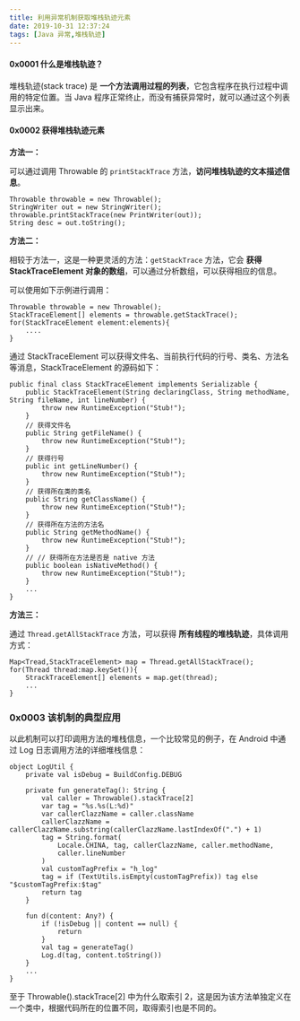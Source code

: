 ```yaml
---
title: 利用异常机制获取堆栈轨迹元素
date: 2019-10-31 12:37:24
tags: [Java 异常,堆栈轨迹]
---
```



#### 0x0001 什么是堆栈轨迹？
堆栈轨迹(stack trace) 是 **一个方法调用过程的列表**，它包含程序在执行过程中调用的特定位置。当 Java 程序正常终止，而没有捕获异常时，就可以通过这个列表显示出来。

#### 0x0002 获得堆栈轨迹元素

**方法一：**


可以通过调用 Throwable 的 `printStackTrace` 方法，**访问堆栈轨迹的文本描述信息**。


```
Throwable throwable = new Throwable();
StringWriter out = new StringWriter();
throwable.printStackTrace(new PrintWriter(out));
String desc = out.toString();
```

<!-- more -->

**方法二：**

相较于方法一，这是一种更灵活的方法：`getStackTrace` 方法，它会 **获得 StackTraceElement 对象的数组**，可以通过分析数组，可以获得相应的信息。


可以使用如下示例进行调用：

```
Throwable throwable = new Throwable();
StackTraceElement[] elements = throwable.getStackTrace();
for(StackTraceElement element:elements){
    ....
}
```
通过 StackTraceElement 可以获得文件名、当前执行代码的行号、类名、方法名等消息，StackTraceElement 的源码如下：

```
public final class StackTraceElement implements Serializable {
    public StackTraceElement(String declaringClass, String methodName, String fileName, int lineNumber) {
        throw new RuntimeException("Stub!");
    }
    // 获得文件名
    public String getFileName() {
        throw new RuntimeException("Stub!");
    }
    // 获得行号
    public int getLineNumber() {
        throw new RuntimeException("Stub!");
    }
    // 获得所在类的类名
    public String getClassName() {
        throw new RuntimeException("Stub!");
    }
    // 获得所在方法的方法名
    public String getMethodName() {
        throw new RuntimeException("Stub!");
    }
    // // 获得所在方法是否是 native 方法
    public boolean isNativeMethod() {
        throw new RuntimeException("Stub!");
    }
    ...
}
```

**方法三：**

通过 `Thread.getAllStackTrace` 方法，可以获得 **所有线程的堆栈轨迹**，具体调用方式：

```
Map<Tread,StackTraceElement> map = Thread.getAllStackTrace();
for(Thread thread:map.keySet()){
    StrackTraceElement[] elements = map.get(thread);
    ...
}
```

### 0x0003 该机制的典型应用

以此机制可以打印调用方法的堆栈信息，一个比较常见的例子，在 Android 中通过 Log 日志调用方法的详细堆栈信息：

```
object LogUtil {
    private val isDebug = BuildConfig.DEBUG

    private fun generateTag(): String {
        val caller = Throwable().stackTrace[2]
        var tag = "%s.%s(L:%d)"
        var callerClazzName = caller.className
        callerClazzName = callerClazzName.substring(callerClazzName.lastIndexOf(".") + 1)
        tag = String.format(
            Locale.CHINA, tag, callerClazzName, caller.methodName,
            caller.lineNumber
        )
        val customTagPrefix = "h_log"
        tag = if (TextUtils.isEmpty(customTagPrefix)) tag else "$customTagPrefix:$tag"
        return tag
    }

    fun d(content: Any?) {
        if (!isDebug || content == null) {
            return
        }
        val tag = generateTag()
        Log.d(tag, content.toString())
    }
    ...
}
```


至于  Throwable().stackTrace[2] 中为什么取索引 2，这是因为该方法单独定义在一个类中，根据代码所在的位置不同，取得索引也是不同的。



